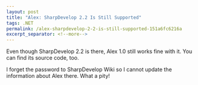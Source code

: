 ```yaml
---
layout: post
title: "Alex: SharpDevelop 2.2 Is Still Supported"
tags: .NET
permalink: /alex-sharpdevelop-2-2-is-still-supported-151a6fc6216a
excerpt_separator: <!--more-->
---
```


Even though SharpDevelop 2.2 is there, Alex 1.0 still works fine with it. You can find its source code, too.

I forget the password to SharpDevelop Wiki so I cannot update the information about Alex there. What a pity!
<!--more-->